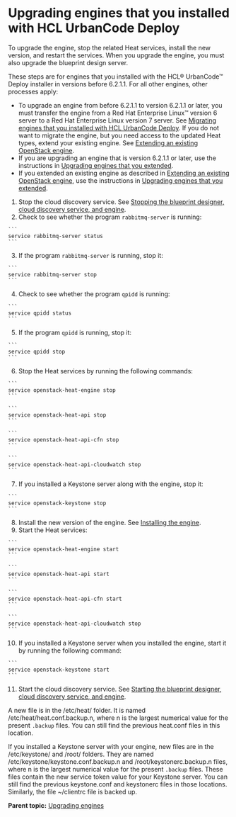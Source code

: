 # Upgrading engines that you installed with HCL UrbanCode Deploy

To upgrade the engine, stop the related Heat services, install the new version, and restart the services. When you upgrade the engine, you must also upgrade the blueprint design server.

These steps are for engines that you installed with the HCL® UrbanCode™ Deploy installer in versions before 6.2.1.1. For all other engines, other processes apply:

-   To upgrade an engine from before 6.2.1.1 to version 6.2.1.1 or later, you must transfer the engine from a Red Hat Enterprise Linux™ version 6 server to a Red Hat Enterprise Linux version 7 server. See [Migrating engines that you installed with HCL UrbanCode Deploy](migrate_engine_ucdp_script.md#). If you do not want to migrate the engine, but you need access to the updated Heat types, extend your existing engine. See [Extending an existing OpenStack engine](extending_an_engine_for_openstack.md#).
-   If you are upgrading an engine that is version 6.2.1.1 or later, use the instructions in [Upgrading engines that you extended](upgrade_engine_extended.md).
-   If you extended an existing engine as described in [Extending an existing OpenStack engine](extending_an_engine_for_openstack.md), use the instructions in [Upgrading engines that you extended](upgrade_engine_extended.md).

1.   Stop the cloud discovery service. See [Stopping the blueprint designer, cloud discovery service, and engine](stop_patterns.md).
2.   Check to see whether the program `rabbitmq-server` is running: 

    ```
    service rabbitmq-server status
    ```

3.   If the program `rabbitmq-server` is running, stop it: 

    ```
    service rabbitmq-server stop
    ```

4.   Check to see whether the program `qpidd` is running: 

    ```
    service qpidd status
    ```

5.   If the program `qpidd` is running, stop it: 

    ```
    service qpidd stop
    ```

6.   Stop the Heat services by running the following commands: 

    ```
    service openstack-heat-engine stop
    ```

    ```
    service openstack-heat-api stop
    ```

    ```
    service openstack-heat-api-cfn stop
    ```

    ```
    service openstack-heat-api-cloudwatch stop
    ```

7.   If you installed a Keystone server along with the engine, stop it: 

    ```
    service openstack-keystone stop
    ```

8.   Install the new version of the engine. See [Installing the engine](install_engine.md).
9.   Start the Heat services: 

    ```
    service openstack-heat-engine start
    ```

    ```
    service openstack-heat-api start
    ```

    ```
    service openstack-heat-api-cfn start
    ```

    ```
    service openstack-heat-api-cloudwatch stop
    ```

10.  If you installed a Keystone server when you installed the engine, start it by running the following command: 

    ```
    service openstack-keystone start
    ```

11.  Start the cloud discovery service. See [Starting the blueprint designer, cloud discovery service, and engine](start_patterns.md).

A new file is in the /etc/heat/ folder. It is named /etc/heat/heat.conf.backup.n, where n is the largest numerical value for the present `.backup` files. You can still find the previous heat.conf files in this location.

If you installed a Keystone server with your engine, new files are in the /etc/keystone/ and /root/ folders. They are named /etc/keystone/keystone.conf.backup.n and /root/keystonerc.backup.n files, where n is the largest numerical value for the present `.backup` files. These files contain the new service token value for your Keystone server. You can still find the previous keystone.conf and keystonerc files in those locations. Similarly, the file ~/clientrc file is backed up.

**Parent topic:** [Upgrading engines](../../com.ibm.edt.doc/topics/upgrade_engine.md)

